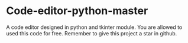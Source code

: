 # Code-editor-python-master
A code editor designed in python and tkinter module. You are allowed to used this code for free. Remember to give this project a star in github.
